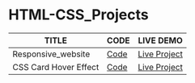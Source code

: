 # HTML-CSS_Projects

| TITLE  |     CODE          | LIVE DEMO |
| ------------- | -----------| ------    |
| Responsive_website |[Code](1st_website_(responsive)) | [Live Project](https://1st-project-responsive-website.netlify.app/)  |
| CSS Card Hover Effect |[Code](CSS_Card-Hover_Effect) | [Live Project](https://2nd-project-css-card.netlify.app/)  |
